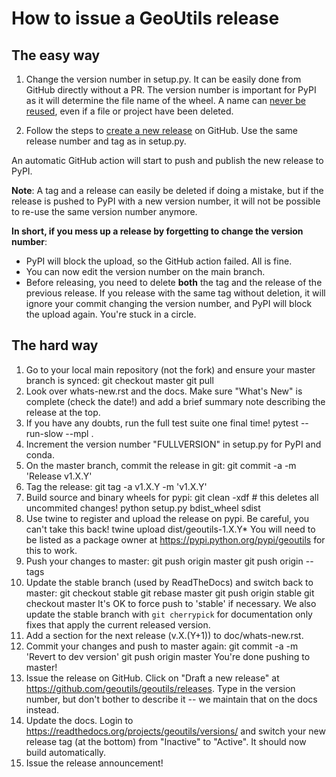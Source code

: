 # How to issue a GeoUtils release

## The easy way

1. Change the version number in setup.py. It can be easily done from GitHub directly without a PR. The version number is important for PyPI as it will determine the file name of the wheel. A name can [never be reused](https://pypi.org/help/#file-name-reuse), even if a file or project have been deleted.

2. Follow the steps to [create a new release](https://docs.github.com/en/repositories/releasing-projects-on-github/managing-releases-in-a-repository) on GitHub.
Use the same release number and tag as in setup.py.

An automatic GitHub action will start to push and publish the new release to PyPI.

**Note**: A tag and a release can easily be deleted if doing a mistake, but if the release is pushed to PyPI with a new version number, it will not be possible to re-use the same version number anymore.

**In short, if you mess up a release by forgetting to change the version number**:

- PyPI will block the upload, so the GitHub action failed. All is fine.
- You can now edit the version number on the main branch.
- Before releasing, you need to delete **both** the tag and the release of the previous release. If you release with the same tag without deletion, it will ignore your commit changing the version number, and PyPI will block the upload again. You're stuck in a circle.


## The hard way

 1. Go to your local main repository (not the fork) and ensure your master branch is synced:
       git checkout master
       git pull
 2. Look over whats-new.rst and the docs. Make sure "What's New" is complete
    (check the date!) and add a brief summary note describing the release at the
    top.
 3. If you have any doubts, run the full test suite one final time!
      pytest --run-slow --mpl .
 4. Increment the version number "FULLVERSION" in setup.py for PyPI and conda.
 5. On the master branch, commit the release in git:
      git commit -a -m 'Release v1.X.Y'
 6. Tag the release:
      git tag -a v1.X.Y -m 'v1.X.Y'
 7. Build source and binary wheels for pypi:
      git clean -xdf  # this deletes all uncommited changes!
      python setup.py bdist_wheel sdist
 8. Use twine to register and upload the release on pypi. Be careful, you can't
    take this back!
      twine upload dist/geoutils-1.X.Y*
    You will need to be listed as a package owner at
    https://pypi.python.org/pypi/geoutils for this to work.
 9. Push your changes to master:
      git push origin master
      git push origin --tags
 10. Update the stable branch (used by ReadTheDocs) and switch back to master:
       git checkout stable
       git rebase master
       git push origin stable
       git checkout master
     It's OK to force push to 'stable' if necessary.
     We also update the stable branch with `git cherrypick` for documentation
     only fixes that apply the current released version.
 11. Add a section for the next release (v.X.(Y+1)) to doc/whats-new.rst.
 12. Commit your changes and push to master again:
       git commit -a -m 'Revert to dev version'
       git push origin master
     You're done pushing to master!
 13. Issue the release on GitHub. Click on "Draft a new release" at
     https://github.com/geoutils/geoutils/releases. Type in the version number, but
     don't bother to describe it -- we maintain that on the docs instead.
 14. Update the docs. Login to https://readthedocs.org/projects/geoutils/versions/
     and switch your new release tag (at the bottom) from "Inactive" to "Active".
     It should now build automatically.
 15. Issue the release announcement!
